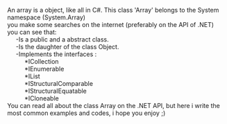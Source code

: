 An array is a object, like all in C#. This class 'Array' belongs to the System namespace (System.Array)  
you make some searches on the internet (preferably on the  API of .NET) you can see that:  
&nbsp;&nbsp;&nbsp;&nbsp;&nbsp;-Is a public and a abstract class.  
&nbsp;&nbsp;&nbsp;&nbsp;&nbsp;-Is the daughter of the class Object.  
&nbsp;&nbsp;&nbsp;&nbsp;&nbsp;-Implements the interfaces :  
&nbsp;&nbsp;&nbsp;&nbsp;&nbsp;&nbsp;&nbsp;&nbsp;&nbsp;&nbsp;*ICollection  
&nbsp;&nbsp;&nbsp;&nbsp;&nbsp;&nbsp;&nbsp;&nbsp;&nbsp;&nbsp;*IEnumerable  
&nbsp;&nbsp;&nbsp;&nbsp;&nbsp;&nbsp;&nbsp;&nbsp;&nbsp;&nbsp;*IList  
&nbsp;&nbsp;&nbsp;&nbsp;&nbsp;&nbsp;&nbsp;&nbsp;&nbsp;&nbsp;*IStructuralComparable  
&nbsp;&nbsp;&nbsp;&nbsp;&nbsp;&nbsp;&nbsp;&nbsp;&nbsp;&nbsp;*IStructuraIEquatable  
&nbsp;&nbsp;&nbsp;&nbsp;&nbsp;&nbsp;&nbsp;&nbsp;&nbsp;&nbsp;*ICloneable  
You can read all about the class Array on the .NET API, but here i write the most common examples and codes,
i hope you enjoy ;)
